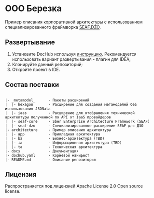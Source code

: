 # ООО Березка
Пример описания корпоративной архитектуры с использованием специализированного 
фреймворка [SEAF.DZO](./_metamodel_/seaf-dzo/README.md).

## Развертывание

1. Установите DocHub используя [инструкцию](https://github.com/RabotaRu/DocHub#быстрый-старт). Рекомендуется использовать вариант развертывания - плагин для IDEA; 
2. Клонируйте данный репозиторий;
3. Откройте проект в IDE.

## Состав поставки

```

|- _metamodel_      - Пакеты расширений
|  |- hexagon       - Расширение для создания метамоделей без использования JSONata
|  |- iaas          - Расширение для отображения технической архитектуры полученной по API от IaaS провайдеров
|  |- seaf-core     - Sber Enterprise Architecture Framework (SEAF)
|  |- seaf-dzo      - Специализированное расширение SEAF для ДЗО
|- architecture     - Пример описания архитектуры 
|  |- app           - Прикладная архитектура
|  |- ba            - Бизнес-архитектура (TBD)
|  |- ia            - Информационная архитектура (TBD)
|  |- ta            - Техническая архитектура 
|- docs             - Документация
|- dochub.yaml      - Корневой манифест 
|- README.md        - Описание репозитория

```

## Лицензия

Распространяется под лицензией Apache License 2.0 Open source license.



